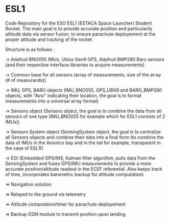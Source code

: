 # ESL1

Code Repository for the ESO ESL1 (ESTACA Space Launcher) Student Rocket.
The main goal is to provide accurate position and particularily altitude data via sensor fusion, to ensure parachute deployement at the proper altitude and tracking of the rocket

Structure is as follows :

-> Adafruit BNO055 IMUs, Ublox Gen9 GPS, Adafruit BMP280 Baro sensors (and their respective interface librairies to acquire measurements)

-> Common base for all sensors (array of measurements, size of the array (# of measurands))

-> IMU, GPS, BARO objects (IMU_BNO055, GPS_UBX9 and BARO_BMP280 objects, with "Avio" indicating their location, the goal is to format measurements into a universal array format) 

-> Sensors object (Sensors object, the goal is to combine the data from all sensors of one type (IMU_BNO055 for example which for ESL1 consists of 2 IMUs))

-> Sensors System object (SensingSystem object, the goal is to centralize all Sensors objects and combine their data into a final form (to combine the data of IMUs in the Avionics bay and in the tail for example, transparent in the case of ESL1))

-> EGI (Embedded GPS/INS, Kalman filter algorithm, pulls data from the SensingSystem and fuses GPS/IMU measurements to provide a more accurate position/altitude readout in the ECEF referential. Also keeps track of time, incorporates barometric backup for altitude computation)

=> Navigation solution

=> Relayed to the ground via telemetry

=> Altitude computation/timer for parachute deployement

=> Backup GSM module to transmit position upon landing
